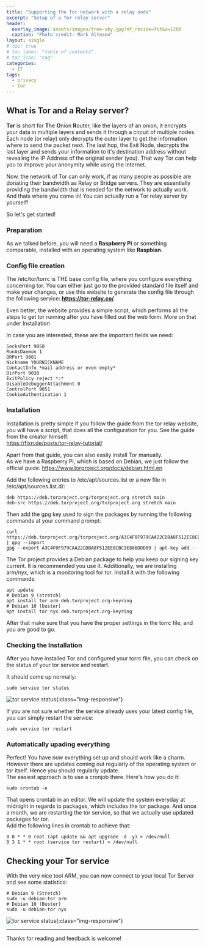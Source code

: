 ```yaml
---
title: "Supporting the Tor network with a relay node"
excerpt: "Setup of a Tor relay server"
header:
  overlay_image: assets/images/tree-sky.jpg?nf_resize=fit&w=1200
  caption: "Photo credit: Mark Altmann"
layout: single
# toc: true
# toc_label: "table of contents"
# toc_icon: "cog"
categories:
  - IT
tags:
  - privacy
  - tor
---
```

## What is Tor and a Relay server?

**Tor** is short for **T**he **O**nion **R**outer, like the layers of an onion, it encrypts your data in multiple layers and sends it through a circuit of multiple nodes. Each node (or relay) only decrypts the outer layer to get the information where to send the packet next. The last hop, the Exit Node, decrypts the last layer and sends your information to it's destination address without revealing the IP Address of the original sender (you). That way Tor can help you to improve your anonymity while using the internet.

Now, the network of Tor can only work, if as many people as possible are donating their bandwidth as Relay or Bridge servers. They are essentially providing the bandwidth that is needed for the network to actually work. And thats where you come in! You can actually run a Tor relay server by yourself!

So let's get started!

### Preparation

As we talked before, you will need a **Raspberry Pi** or something comparable, installed with an operating system like **Raspbian**.

### Config file creation

The /etc/tor/torrc is THE base config file, where you configure everything concerning tor.
You can either just go to the provided standard file itself and make your changes, or use this website to generate the config file through the following service: **<https://tor-relay.co/>**

Even better, the website provides a simple script, which performs all the steps to get tor running after you have filled out the web form. More on that under Installation

In case you are interested, these are the important fields we need:

```config
SocksPort 9050
RunAsDaemon 1
ORPort 9001
Nickname YOURNICKNAME
ContactInfo *mail address or even empty*
DirPort 9030
ExitPolicy reject *:*
DisableDebuggerAttachment 0
ControlPort 9051
CookieAuthentication 1
```

### Installation

Installation is pretty simple if you follow the guide from the tor relay website, you will have a script, that does all the configuration for you. See the guide from the creator himself:  
<https://flxn.de/posts/tor-relay-tutorial/>

Apart from that guide, you can also easily install Tor manually.  
As we have a Raspberry Pi, which is based on Debian, we just follow the official guide: <https://www.torproject.org/docs/debian.html.en>

Add the following entries to /etc/apt/sources.list or a new file in /etc/apt/sources.list.d/:

```config
deb https://deb.torproject.org/torproject.org stretch main
deb-src https://deb.torproject.org/torproject.org stretch main
```

Then add the gpg key used to sign the packages by running the following commands at your command prompt:

```terminal
curl https://deb.torproject.org/torproject.org/A3C4F0F979CAA22CDBA8F512EE8CBC9E886DDD89.asc | gpg --import
gpg --export A3C4F0F979CAA22CDBA8F512EE8CBC9E886DDD89 | apt-key add -
```

The Tor project provides a Debian package to help you keep our signing key current. It is recommended you use it. Additionally, we are installing arm/nyx, which is a monitoring tool for tor.
Install it with the following commands:

```terminal
apt update
# Debian 9 (stretch)
apt install tor arm deb.torproject.org-keyring
# Debian 10 (buster)
apt install tor nyx deb.torproject.org-keyring
```

After that make sure that you have the proper settings in the torrc file, and you are good to go.

### Checking the Installation

After you have installed Tor and configured your torrc file, you can check on the status of your tor service and restart.

It should come up normally:

```terminal
sudo service tor status
```

![tor service status](/assets/images/tor-service-status.png){:class="img-responsive"}

If you are not sure whether the service already uses your latest config file, you can simply restart the service:

```terminal
sudo service tor restart
```

### Automatically upading everything

Perfect! You have now everything set up and should work like a charm. However there are updates coming out regularly of the operating system or tor itself. Hence you should regularly update.  
The easiest approach is to use a cronjob there. Here's how you do it:

```terminal
sudo crontab -e
```

That opens crontab in an editor. We will update the system everyday at midnight in regards to packages, which includes the tor package. And once a month, we are restarting the tor service, so that we actually use updated packages for tor.  
Add the following lines in crontab to achieve that:

```terminal
0 0 * * 0 root (apt update && apt upgrade -d -y) > /dev/null
0 3 1 * * root (service tor restart) > /dev/null
```

## Checking your Tor service

With the very nice tool ARM, you can now connect to your local Tor Server and see some statistics:

```terminal
# Debian 9 (Stretch)
sudo -u debian-tor arm
# Debian 10 (Buster)
sudo -u debian-tor nyx
```

![tor service status](/assets/images/tor_relay.png){:class="img-responsive"}

---

Thanks for reading and feedback is welcome!
